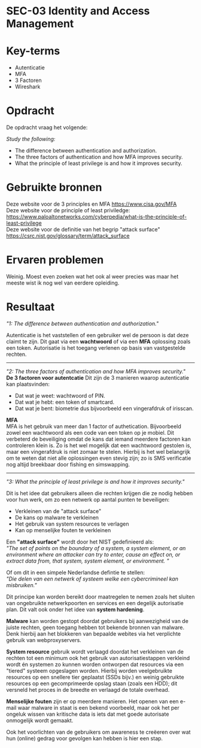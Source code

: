 # SEC-03 Identity and Access Management

# Key-terms
- Autenticatie
- MFA
- 3 Factoren
- Wireshark

# Opdracht

De opdracht vraag het volgende: 

*Study the following:* 
- The difference between authentication and authorization.
- The three factors of authentication and how MFA improves security.
- What the principle of least privilege is and how it improves security.


# Gebruikte bronnen
Deze website voor de 3 principles en MFA https://www.cisa.gov/MFA  
Deze website voor de principle of least priviledge: https://www.paloaltonetworks.com/cyberpedia/what-is-the-principle-of-least-privilege   
Deze website voor de definitie van het begrip "attack surface" https://csrc.nist.gov/glossary/term/attack_surface


# Ervaren problemen
Weinig. Moest even zoeken wat het ook al weer precies was maar het meeste wist ik nog wel van eerdere opleiding.

# Resultaat

*"1: The difference between authentication and authorization."* 

Autenticatie is het vaststellen of een gebruiker wel de persoon is dat deze claimt te zijn. Dit gaat via een **wachtwoord** of via een **MFA** oplossing zoals een token.
Autorisatie is het toegang verlenen op basis van vastgestelde rechten.

___
*"2:  The three factors of authentication and how MFA improves security."*  
**De 3 factoren voor autentcatie**
Dit zijn de 3 manieren waarop autenticatie kan plaatsvinden:
- Dat wat je weet: wachtwoord of PIN.  
- Dat wat je hebt: een token of smartcard.   
- Dat wat je bent: biometrie dus bijvoorbeeld een vingerafdruk of irisscan.  

**MFA**  
MFA is het gebruik van meer dan 1 factor of authetication. Bijvoorbeeld zowel een wachtwoord als een code van een token op je mobiel. 
Dit verbeterd de beveiliging omdat de kans dat iemand meerdere factoren kan controleren klein is. Zo is het wel mogelijk dat een wachtwoord gestolen is, maar een vingerafdruk is niet zomaar te stelen.
Hierbij is het wel belangrijk om te weten dat niet alle oplossingen even stevig zijn; zo is SMS verificatie nog altijd breekbaar door fishing en simswapping. 

___
*"3: What the principle of least privilege is and how it improves security."*

Dit is het idee dat gebruikers alleen die rechten krijgen die ze nodig hebben voor hun werk, om zo een netwerk op aantal punten te beveiligen:
- Verkleinen van de "attack surface"
- De kans op malware te verkleinen
- Het gebruik van system resources te verlagen
- Kan op menselijke fouten te verkleinen 


Een **"attack surface"** wordt door het NIST gedefinieerd als:  
*"The set of points on the boundary of a system, a system element, or an environment where an attacker can try to enter, cause an effect on, or extract data from, that system, system element, or environment. "* 

Of om dit in een simpele Nederlandse defintie te stellen:  
*"Die delen van een netwerk of systeem welke een cybercrimineel kan misbruiken."* 

Dit principe kan worden bereikt door maatregelen te nemen zoals het sluiten van ongebruikte netwerkpoorten en services en een degelijk autorisatie plan. Dit valt ook onder het idee van **system hardening**. 

**Malware** kan worden gestopt doordat gebruikers bij aanwezigheid van de juiste rechten, geen toegang hebben tot bekende bronnen van malware. Denk hierbij aan het blokkeren van bepaalde webites via het verplichte gebruik van webproxyservers.

**System resource** gebruik wordt verlaagd doordat het verkleinen van de rechten tot een minimum ook het gebruik van autorisatiestappen verkleind wordt én systemen zo kunnen worden ontworpen dat resources via een "tiered" systeem opgeslagen worden. Hierbij worden veelgebruikte resources op een snellere tier geplaatst (SSDs bijv.) en weinig gebruikte resources op een gecomprimeerde opslag staan (zoals een HDD); dit versneld het proces in de breedte en verlaagd de totale overhead.

**Menselijke fouten** zijn er op meerdere manieren. Het openen van een e-mail waar malware in staat is een bekend voorbeeld, maar ook het per ongeluk wissen van kritische data is iets dat met goede autorisate onmogelijk wordt gemaakt.

Ook het voorlichten van de gebruikers om awareness te creëeren over wat hun (online) gedrag voor gevolgen kan hebben is hier een stap. 